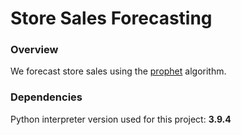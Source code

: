 # Store Sales Forecasting
### Overview
We forecast store sales using the [prophet](https://github.com/facebook/prophet/releases) algorithm.

### Dependencies
Python interpreter version used for this project: **3.9.4**
